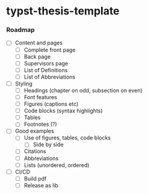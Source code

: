 # typst-thesis-template

### Roadmap

- [ ] Content and pages
  - [ ] Complete front page
  - [ ] Back page
  - [ ] Supervisors page
  - [ ] List of Definitions
  - [ ] List of Abbreviations
- [ ] Styling
  - [ ] Headings (chapter on odd, subsection on even)
  - [ ] Font features
  - [ ] Figures (captions etc)
  - [ ] Code blocks (syntax highlights)
  - [ ] Tables
  - [ ] Footnotes (?)
- [ ] Good examples
  - [ ] Use of figures, tables, code blocks
    - [ ] Side by side
  - [ ] Citations
  - [ ] Abbreviations
  - [ ] Lists (unordered, ordered)
- [ ] CI/CD
  - [ ] Build pdf
  - [ ] Release as lib
